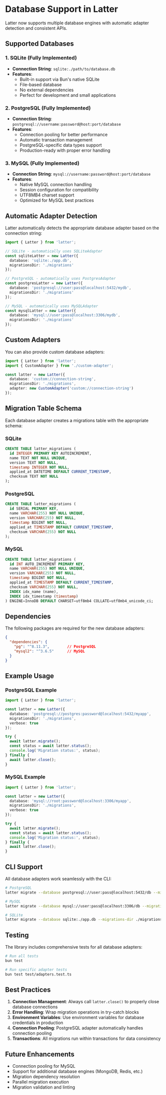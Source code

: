 # Database Support in Latter

Latter now supports multiple database engines with automatic adapter detection and consistent APIs.

## Supported Databases

### 1. SQLite (Fully Implemented)
- **Connection String**: `sqlite:./path/to/database.db`
- **Features**: 
  - Built-in support via Bun's native SQLite
  - File-based database
  - No external dependencies
  - Perfect for development and small applications

### 2. PostgreSQL (Fully Implemented)
- **Connection String**: `postgresql://username:password@host:port/database`
- **Features**:
  - Connection pooling for better performance
  - Automatic transaction management
  - PostgreSQL-specific data types support
  - Production-ready with proper error handling

### 3. MySQL (Fully Implemented)
- **Connection String**: `mysql://username:password@host:port/database`
- **Features**:
  - Native MySQL connection handling
  - Session configuration for compatibility
  - UTF8MB4 charset support
  - Optimized for MySQL best practices

## Automatic Adapter Detection

Latter automatically detects the appropriate database adapter based on the connection string:

```typescript
import { Latter } from 'latter';

// SQLite - automatically uses SQLiteAdapter
const sqliteLatter = new Latter({
  database: 'sqlite:./app.db',
  migrationsDir: './migrations'
});

// PostgreSQL - automatically uses PostgresAdapter
const postgresLatter = new Latter({
  database: 'postgresql://user:pass@localhost:5432/mydb',
  migrationsDir: './migrations'
});

// MySQL - automatically uses MySQLAdapter
const mysqlLatter = new Latter({
  database: 'mysql://user:pass@localhost:3306/mydb',
  migrationsDir: './migrations'
});
```

## Custom Adapters

You can also provide custom database adapters:

```typescript
import { Latter } from 'latter';
import { CustomAdapter } from './custom-adapter';

const latter = new Latter({
  database: 'custom://connection-string',
  migrationsDir: './migrations',
  adapter: new CustomAdapter('custom://connection-string')
});
```

## Migration Table Schema

Each database adapter creates a migrations table with the appropriate schema:

### SQLite
```sql
CREATE TABLE latter_migrations (
  id INTEGER PRIMARY KEY AUTOINCREMENT,
  name TEXT NOT NULL UNIQUE,
  version TEXT NOT NULL,
  timestamp INTEGER NOT NULL,
  applied_at DATETIME DEFAULT CURRENT_TIMESTAMP,
  checksum TEXT NOT NULL
);
```

### PostgreSQL
```sql
CREATE TABLE latter_migrations (
  id SERIAL PRIMARY KEY,
  name VARCHAR(255) NOT NULL UNIQUE,
  version VARCHAR(255) NOT NULL,
  timestamp BIGINT NOT NULL,
  applied_at TIMESTAMP DEFAULT CURRENT_TIMESTAMP,
  checksum VARCHAR(255) NOT NULL
);
```

### MySQL
```sql
CREATE TABLE latter_migrations (
  id INT AUTO_INCREMENT PRIMARY KEY,
  name VARCHAR(255) NOT NULL UNIQUE,
  version VARCHAR(255) NOT NULL,
  timestamp BIGINT NOT NULL,
  applied_at TIMESTAMP DEFAULT CURRENT_TIMESTAMP,
  checksum VARCHAR(255) NOT NULL,
  INDEX idx_name (name),
  INDEX idx_timestamp (timestamp)
) ENGINE=InnoDB DEFAULT CHARSET=utf8mb4 COLLATE=utf8mb4_unicode_ci;
```

## Dependencies

The following packages are required for the new database adapters:

```json
{
  "dependencies": {
    "pg": "^8.11.3",        // PostgreSQL
    "mysql2": "^3.6.5"      // MySQL
  }
}
```

## Example Usage

### PostgreSQL Example
```typescript
import { Latter } from 'latter';

const latter = new Latter({
  database: 'postgresql://postgres:password@localhost:5432/myapp',
  migrationsDir: './migrations',
  verbose: true
});

try {
  await latter.migrate();
  const status = await latter.status();
  console.log('Migration status:', status);
} finally {
  await latter.close();
}
```

### MySQL Example
```typescript
import { Latter } from 'latter';

const latter = new Latter({
  database: 'mysql://root:password@localhost:3306/myapp',
  migrationsDir: './migrations',
  verbose: true
});

try {
  await latter.migrate();
  const status = await latter.status();
  console.log('Migration status:', status);
} finally {
  await latter.close();
}
```

## CLI Support

All database adapters work seamlessly with the CLI:

```bash
# PostgreSQL
latter migrate --database postgresql://user:pass@localhost:5432/db --migrations-dir ./migrations

# MySQL
latter migrate --database mysql://user:pass@localhost:3306/db --migrations-dir ./migrations

# SQLite
latter migrate --database sqlite:./app.db --migrations-dir ./migrations
```

## Testing

The library includes comprehensive tests for all database adapters:

```bash
# Run all tests
bun test

# Run specific adapter tests
bun test test/adapters.test.ts
```

## Best Practices

1. **Connection Management**: Always call `latter.close()` to properly close database connections
2. **Error Handling**: Wrap migration operations in try-catch blocks
3. **Environment Variables**: Use environment variables for database credentials in production
4. **Connection Pooling**: PostgreSQL adapter automatically handles connection pooling
5. **Transactions**: All migrations run within transactions for data consistency

## Future Enhancements

- Connection pooling for MySQL
- Support for additional database engines (MongoDB, Redis, etc.)
- Migration dependency resolution
- Parallel migration execution
- Migration validation and linting
